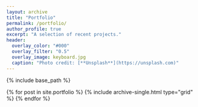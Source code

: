 ```yaml
---
layout: archive
title: "Portfolio"
permalink: /portfolio/
author_profile: true
excerpt: "A selection of recent projects."
header:
  overlay_color: "#000"
  overlay_filter: "0.5"
  overlay_image: keyboard.jpg
  caption: "Photo credit: [**Unsplash**](https://unsplash.com)"
---
```


{% include base_path %}

<div class="grid__wrapper">
  {% for post in site.portfolio %}
    {% include archive-single.html type="grid" %}
  {% endfor %}
</div>